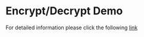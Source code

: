 # Encrypt/Decrypt Demo

For detailed information please click the following
[link](./encrypt_decrypt/Encrypt---Decrypt-Demonstration.md)
